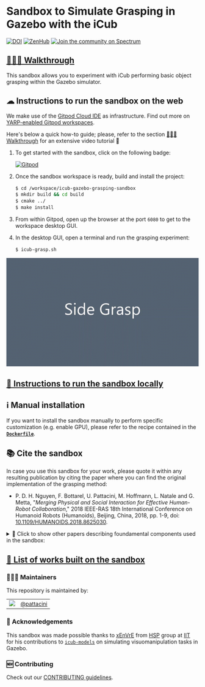 
Sandbox to Simulate Grasping in Gazebo with the iCub
====================================================

[![DOI](https://zenodo.org/badge/283310078.svg)](https://zenodo.org/badge/latestdoi/283310078)
[![ZenHub](https://img.shields.io/badge/Shipping_faster_with-ZenHub-435198.svg)](https://zenhub.com)
[![Join the community on Spectrum](https://withspectrum.github.io/badge/badge.svg)](https://spectrum.chat/icub)

## [🚶🏻‍♂️ Walkthrough][1]
This sandbox allows you to experiment with iCub performing basic object grasping within the Gazebo simulator.

## ☁ Instructions to run the sandbox on the web
We make use of the [Gitpod Cloud IDE](https://gitpod.io) as infrastructure. Find out more on [YARP-enabled Gitpod workspaces][2].

Here's below a quick how-to guide; please, refer to the section [🚶🏻‍♂️ Walkthrough][1] for an extensive video tutorial 🎥

1. To get started with the sandbox, click on the following badge:

    [![Gitpod](https://gitpod.io/button/open-in-gitpod.svg)][3]

1. Once the sandbox workspace is ready, build and install the project:
    ```sh
    $ cd /workspace/icub-gazebo-grasping-sandbox 
    $ mkdir build && cd build
    $ cmake ../
    $ make install
    ```
1. From within Gitpod, open up the browser at the port `6080` to get to the workspace desktop GUI.
1. In the desktop GUI, open a terminal and run the grasping experiment:
   ```sh
   $ icub-grasp.sh
   ```

<p align="center">
    <img src="./assets/showcase.gif">
</p>

## [🔽 Instructions to run the sandbox locally](./dockerfiles/README.md)

## ℹ Manual installation
If you want to install the sandbox manually to perform specific customization (e.g. enable GPU), please refer to the recipe contained in the [**`Dockerfile`**](./dockerfiles/Dockerfile).

## 📚 Cite the sandbox
In case you use this sandbox for your work, please quote it within any resulting publication by citing the paper where you can find the original implementation of the grasping method:
- P. D. H. Nguyen, F. Bottarel, U. Pattacini, M. Hoffmann, L. Natale and G. Metta, "_Merging Physical and Social Interaction for Effective Human-Robot Collaboration_," 2018 IEEE-RAS 18th International Conference on Humanoid Robots (Humanoids), Beijing, China, 2018, pp. 1-9, doi: [10.1109/HUMANOIDS.2018.8625030](https://doi.org/10.1109/HUMANOIDS.2018.8625030).

<details>
<summary>🔘 Click to show other papers describing foundamental components used in the sandbox:</summary>
<b>Motion control of iCub in the operational space:</b>
<ul>
  <li>U. Pattacini, F. Nori, L. Natale, G. Metta and G. Sandini, "<i>An experimental evaluation of a novel minimum-jerk cartesian controller for humanoid robots</i>," 2010 IEEE/RSJ International Conference on Intelligent Robots and Systems, Taipei, 2010, pp. 1668-1674, doi: <a href="https://doi.org/10.1109/IROS.2010.5650851">10.1109/IROS.2010.5650851</a>.</li>
  <li>A. Roncone, U. Pattacini, G. Metta and L. Natale, "<i>A Cartesian 6-DoF Gaze Controller for Humanoid Robots</i>", Proceedings of Robotics: Science and Systems, Ann Arbor, MI, June 18-22, 2016, doi: <a href="https://doi.org/10.15607/RSS.2016.XII.022">10.15607/RSS.2016.XII.022</a>.</li>
</ul>
<b>Interoperability between iCub and Gazebo:</b>
<ul>
  <li>M. Hoffman E., S. Traversaro, A. Rocchi, M. Ferrati, A. Settimi, F. Romano, L. Natale, A. Bicchi, F. Nori and N. G. Tsagarakis "<i>Yarp Based Plugins for Gazebo Simulator</i>". In: Hodicky J. (eds) Modelling and Simulation for Autonomous Systems. MESAS 2014. Lecture Notes in Computer Science, vol 8906. Springer, Cham. pp 333-346, doi: <a href="https://doi.org/10.1007/978-3-319-13823-7_29">10.1007/978-3-319-13823-7_29</a>.
</ul>
</details>

## [📃 List of works built on the sandbox][4]

### 👨🏻‍💻 Maintainers
This repository is maintained by:

| | |
|:---:|:---:|
| [<img src="https://github.com/pattacini.png" width="40">](https://github.com/pattacini) | [@pattacini](https://github.com/pattacini) |

### 🙏 Acknowledgements
This sandbox was made possible thanks to [xEnVrE](https://github.com/xEnVrE) from [HSP][5] group at [IIT](https://iit.it) for his contributions to [`icub-models`][6] on simulating visuomanipulation tasks in Gazebo.

### 🆕 Contributing
Check out our [CONTRIBUTING guidelines](./.github/CONTRIBUTING.md).

[1]: https://robotology.github.io/icub-gazebo-grasping-sandbox
[2]: https://spectrum.chat/icub/technicalities/yarp-enabled-gitpod-workspaces-available~73ab5ee9-830e-4b7f-9e99-195295bb5e34
[3]: https://gitpod.io/#https://github.com/robotology/icub-gazebo-grasping-sandbox
[4]: https://robotology.github.io/icub-gazebo-grasping-sandbox/building-on-sandbox.html
[5]: https://www.iit.it/research/lines/humanoid-sensing-and-perception
[6]: https://github.com/robotology/icub-models
